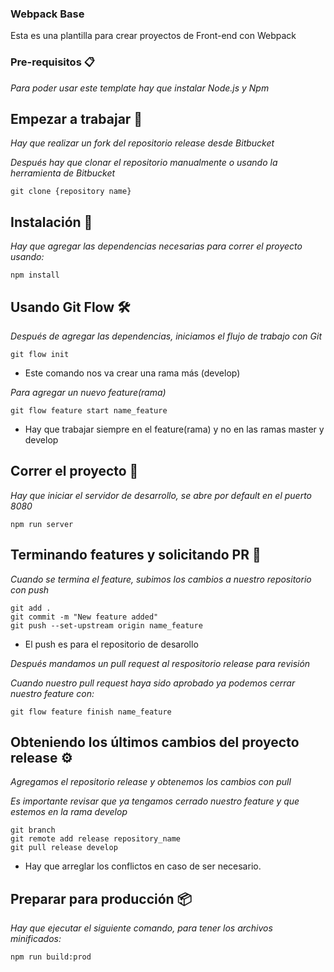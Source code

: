 ### Webpack Base
Esta es una plantilla para crear proyectos de Front-end con Webpack


### Pre-requisitos 📋
_Para poder usar este template hay que instalar Node.js y Npm_


## Empezar a trabajar 🍴
_Hay que realizar un fork del repositorio release desde Bitbucket_

_Después hay que clonar el repositorio manualmente o usando la herramienta de Bitbucket_
```
git clone {repository name}
```

## Instalación 🔧
_Hay que agregar las dependencias necesarias para correr el proyecto usando:_
```
npm install
```

## Usando Git Flow 🛠️
_Después de agregar las dependencias, iniciamos el flujo de trabajo con Git_
```
git flow init
```
* Este comando nos va crear una rama más (develop)

_Para agregar un nuevo feature(rama)_
```
git flow feature start name_feature
```
* Hay que trabajar siempre en el feature(rama) y no en las ramas master y develop


## Correr el proyecto 🚀
_Hay que iniciar el servidor de desarrollo, se abre por default en el puerto 8080_
```
npm run server
```


## Terminando features y solicitando PR 🔩
_Cuando se termina el feature, subimos los cambios a nuestro repositorio con push_
```
git add .
git commit -m "New feature added"
git push --set-upstream origin name_feature
```
* El push es para el repositorio de desarollo

_Después mandamos un pull request al respositorio release para revisión_

_Cuando nuestro pull request haya sido aprobado ya podemos cerrar nuestro feature con:_
```
git flow feature finish name_feature
```


## Obteniendo los últimos cambios del proyecto release ⚙️
_Agregamos el repositorio release y obtenemos los cambios con pull_

_Es importante revisar que ya tengamos cerrado nuestro feature y que estemos en la rama develop_
```
git branch
git remote add release repository_name
git pull release develop
```
* Hay que arreglar los conflictos en caso de ser necesario.


## Preparar para producción 📦
_Hay que ejecutar el siguiente comando, para tener los archivos minificados:_

```
npm run build:prod
```